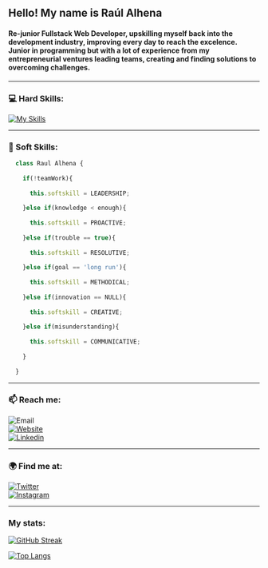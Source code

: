 ## **Hello! My name is Raúl Alhena**

<!--
**raulalhena/raulalhena** is a ✨ _special_ ✨ repository because its `README.md` (this file) appears on your GitHub profile.

Here are some ideas to get you started:

- 🔭 I’m currently working on ...
- 🌱 I’m currently learning ...
- 👯 I’m looking to collaborate on ...
- 🤔 I’m looking for help with ...
- 💬 Ask me about ...
- 📫 How to reach me: ...
- 😄 Pronouns: ...
- ⚡ Fun fact: ...
-->

#### Re-junior Fullstack Web Developer, upskilling myself back into the development industry, improving every day to reach the excelence. Junior in programming but with a lot of experience from my entrepreneurial ventures leading teams, creating and finding solutions to overcoming challenges.

---

### 💻 Hard Skills:

[![My Skills](https://skillicons.dev/icons?i=js,html,css,node,typescript,express,nestjs,react,java,nextjs,c,solidity,git,github,mysql,mongodb,linux,figma,docker)](https://skillicons.dev)

<!--
![JavaScript](https://img.shields.io/badge/Javascript-F0DB4F?style=for-the-badge&logo=javascript&logoColor=white&labelColor=101010)<br>
![NODE.JS](https://img.shields.io/badge/Node.JS-68A063?style=for-the-badge&logo=nodedotjs&logoColor=white&labelColor=101010)<br>
![TYPESCRIPT](https://img.shields.io/badge/TypeScript-007acc?style=for-the-badge&logo=typescript&logoColor=white&labelColor=101010)<br>
![EXPRESS](https://img.shields.io/badge/Express-fd6a02?style=for-the-badge&logo=express&logoColor=white&labelColor=101010)<br>
![NESTJS](https://img.shields.io/badge/Nestjs-ff0000?style=for-the-badge&logo=nestjs&logoColor=white&labelColor=101010)<br>
![REACT](https://img.shields.io/badge/React-0da6ff?style=for-the-badge&logo=react&logoColor=white&labelColor=101010)<br>
![JAVA](https://img.shields.io/badge/Java-dd2222?style=for-the-badge&logo=openjdk&logoColor=white&labelColor=101010)<br>
![NEXTJS](https://img.shields.io/badge/Nextjs-777777?style=for-the-badge&logo=nextdotjs&logoColor=white&labelColor=101010)<br>
![C](https://img.shields.io/badge/C-75a4d7?style=for-the-badge&logo=C&logoColor=white&labelColor=101010)<br>
![SOLIDITY](https://img.shields.io/badge/Solidity-0a4299?style=for-the-badge&logo=solidity&logoColor=white&labelColor=101010)<br>
![GIT](https://img.shields.io/badge/GIT-f1502f?style=for-the-badge&logo=git&logoColor=white&labelColor=101010)<br>
![GITHUB](https://img.shields.io/badge/GITHUB-fa9e00?style=for-the-badge&logo=github&logoColor=white&labelColor=101010)<br>
![MYSQL](https://img.shields.io/badge/MySQL-00758f?style=for-the-badge&logo=mysql&logoColor=white&labelColor=101010)<br>
![MONGODB](https://img.shields.io/badge/MongoDB-4db33d?style=for-the-badge&logo=mongodb&logoColor=white&labelColor=101010)<br>
![LINUX](https://img.shields.io/badge/Linux-FF9015?style=for-the-badge&logo=linux&logoColor=white&labelColor=101010)<br>
![FIGMA](https://img.shields.io/badge/Figma-800080?style=for-the-badge&logo=figma&logoColor=white&labelColor=101010)<br>
![DOCKER](https://img.shields.io/badge/Docker-0db7ed?style=for-the-badge&logo=docker&logoColor=white&labelColor=101010)<br>

![JavaScript](https://img.shields.io/badge/Javascript-F0DB4F?style=for-the-badge&logo=javascript&logoColor=white&labelColor=101010) &nbsp;
![NODE.JS](https://img.shields.io/badge/Node.JS-68A063?style=for-the-badge&logo=nodedotjs&logoColor=white&labelColor=101010) &nbsp;
![TYPESCRIPT](https://img.shields.io/badge/TypeScript-007acc?style=for-the-badge&logo=typescript&logoColor=white&labelColor=101010) &nbsp;
![EXPRESS](https://img.shields.io/badge/Express-fd6a02?style=for-the-badge&logo=express&logoColor=white&labelColor=101010) &nbsp;
![NESTJS](https://img.shields.io/badge/Nestjs-ff0000?style=for-the-badge&logo=nestjs&logoColor=white&labelColor=101010) &nbsp;
![REACT](https://img.shields.io/badge/React-0da6ff?style=for-the-badge&logo=react&logoColor=white&labelColor=101010) &nbsp;
![JAVA](https://img.shields.io/badge/Java-dd2222?style=for-the-badge&logo=openjdk&logoColor=white&labelColor=101010) &nbsp;
![NEXTJS](https://img.shields.io/badge/Nextjs-777777?style=for-the-badge&logo=nextdotjs&logoColor=white&labelColor=101010) &nbsp;
![C](https://img.shields.io/badge/C-75a4d7?style=for-the-badge&logo=C&logoColor=white&labelColor=101010) &nbsp;
![SOLIDITY](https://img.shields.io/badge/Solidity-0a4299?style=for-the-badge&logo=solidity&logoColor=white&labelColor=101010) &nbsp;
![GIT](https://img.shields.io/badge/GIT-f1502f?style=for-the-badge&logo=git&logoColor=white&labelColor=101010) &nbsp;
![GITHUB](https://img.shields.io/badge/GITHUB-fa9e00?style=for-the-badge&logo=github&logoColor=white&labelColor=101010) &nbsp;
![MYSQL](https://img.shields.io/badge/MySQL-00758f?style=for-the-badge&logo=mysql&logoColor=white&labelColor=101010) &nbsp;
![MONGODB](https://img.shields.io/badge/MongoDB-4db33d?style=for-the-badge&logo=mongodb&logoColor=white&labelColor=101010) &nbsp;
![LINUX](https://img.shields.io/badge/Linux-FF9015?style=for-the-badge&logo=linux&logoColor=white&labelColor=101010) &nbsp;
![FIGMA](https://img.shields.io/badge/Figma-800080?style=for-the-badge&logo=figma&logoColor=white&labelColor=101010) &nbsp;
![DOCKER](https://img.shields.io/badge/Docker-0db7ed?style=for-the-badge&logo=docker&logoColor=white&labelColor=101010) &nbsp;
-->



---

### 🌱 Soft Skills:

```javascript
  class Raul Alhena {
  
    if(!teamWork){
    
      this.softskill = LEADERSHIP;
      
    }else if(knowledge < enough){
    
      this.softskill = PROACTIVE;
      
    }else if(trouble == true){
    
      this.softskill = RESOLUTIVE;
      
    }else if(goal == 'long run'){
    
      this.softskill = METHODICAL;
      
    }else if(innovation == NULL){
    
      this.softskill = CREATIVE;
      
    }else if(misunderstanding){
    
      this.softskill = COMMUNICATIVE;
      
    }
    
  }
```
---

### 📫 Reach me:
![Email](https://img.shields.io/badge/Gmail-raul.alhena@gmail.com-bb001b?style=for-the-badge&logo=gmail&logoColor=white&labelColor=101010)<br>
[![Website](https://img.shields.io/badge/Website-@raulalhn-1da1f2?style=for-the-badge&logo=website&logoColor=white&labelColor=101010)](https://raulalhena.com)<br>
[![Linkedin](https://img.shields.io/badge/Linkedin-@raul.alhena-833ab4?style=for-the-badge&logo=linkedin&logoColor=white&labelColor=101010)](https://www.linkedin.com/in/raulalhena/)<br>


---

### 🌍 Find me at:
[![Twitter](https://img.shields.io/badge/Twitter-@raulalhn-1da1f2?style=for-the-badge&logo=twitter&logoColor=white&labelColor=101010)](https://twitter.com/raulalhn)<br>
[![Instagram](https://img.shields.io/badge/Instagram-@raul.alhena-833ab4?style=for-the-badge&logo=instagram&logoColor=white&labelColor=101010)](https://instagram.com/raul.alhena)<br>

---
### My stats:
[![GitHub Streak](http://github-readme-streak-stats.herokuapp.com?user=raulalhena&theme=dark&background=000000)](https://git.io/streak-stats)

[![Top Langs](https://github-readme-stats.vercel.app/api/top-langs/?username=raulalhena&layout=compact&theme=vision-friendly-dark)](https://github.com/anuraghazra/github-readme-stats)


<!--
<img align="center" src="https://github-readme-stats.vercel.app/api/pin/?username=raulalhena&repo=github-readme-stats" />


<img align="center" src="https://github-readme-stats.vercel.app/api/pin/?username=raulalhena&repo=convoychat" />
-->

<!-- <a href="https://github.com/anuraghazra/github-readme-stats">
  <img align="center" src="github-readme-stats-6z9h49dtg-raulalhena.vercel.app/api?username=raulalhena&show_icons=true&theme=radical" /> 
</a>

<img align="center" src="https://github-readme-stats.vercel.app/api/top-langs/?username=raulalhena&langs_count=8&layout=compact&theme=radical" />

<!--![Top Langs](https://github-readme-stats.vercel.app/api/top-langs/?username=raulalhena&langs_count=8&layout=compact&theme=radical)-->



